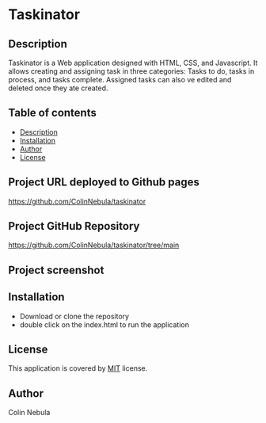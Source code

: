 # Taskinator

## Description
Taskinator is a Web application designed with HTML, CSS, and Javascript. It allows creating and assigning task in three categories: 
Tasks to do, tasks in process, and tasks complete. Assigned tasks can also ve edited and deleted once they ate created.

## Table of contents
* [Description](#descrition)
* [Installation](#installation)
* [Author](#author)
* [License](#license)

## Project URL deployed to Github pages
https://github.com/ColinNebula/taskinator

## Project GitHub Repository
https://github.com/ColinNebula/taskinator/tree/main

## Project screenshot

## Installation
* Download or clone the repository 
* double click on the index.html to run the application

## License
This application is covered by [MIT](https://opensource.org/licenses/MIT) license.

## Author 
Colin Nebula

